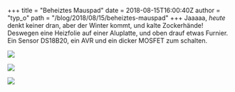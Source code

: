 +++
title = "Beheiztes Mauspad"
date = 2018-08-15T16:00:40Z
author = "typ_o"
path = "/blog/2018/08/15/beheiztes-mauspad"
+++
Jaaaaa, *heute* denkt keiner dran, aber der Winter kommt, und kalte
Zockerhände\! Deswegen eine Heizfolie auf einer Aluplatte, und oben
drauf etwas Furnier. Ein Sensor DS18B20, ein AVR und ein dicker MOSFET
zum schalten.

[![](/media/20180815_153946.serendipityThumb.jpg)](/media/20180815_153946.jpg)

[![](/media/maus2.serendipityThumb.jpg)](/media/maus2.jpg)

[![](/media/maus1.serendipityThumb.jpg)](/media/maus1.jpg)
